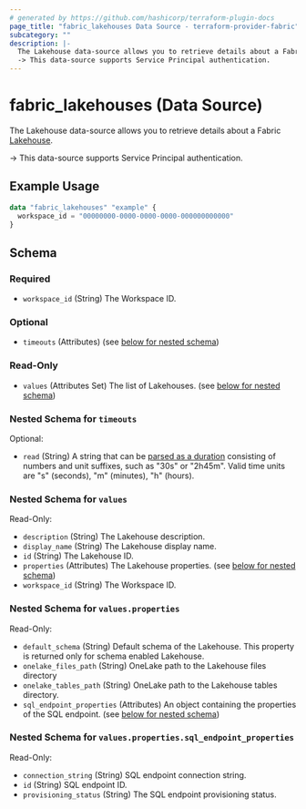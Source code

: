 ```yaml
---
# generated by https://github.com/hashicorp/terraform-plugin-docs
page_title: "fabric_lakehouses Data Source - terraform-provider-fabric"
subcategory: ""
description: |-
  The Lakehouse data-source allows you to retrieve details about a Fabric Lakehouse https://learn.microsoft.com/training/modules/get-started-lakehouses.
  -> This data-source supports Service Principal authentication.
---
```


# fabric_lakehouses (Data Source)

The Lakehouse data-source allows you to retrieve details about a Fabric [Lakehouse](https://learn.microsoft.com/training/modules/get-started-lakehouses).

-> This data-source supports Service Principal authentication.

## Example Usage

```terraform
data "fabric_lakehouses" "example" {
  workspace_id = "00000000-0000-0000-0000-000000000000"
}
```

<!-- schema generated by tfplugindocs -->
## Schema

### Required

- `workspace_id` (String) The Workspace ID.

### Optional

- `timeouts` (Attributes) (see [below for nested schema](#nestedatt--timeouts))

### Read-Only

- `values` (Attributes Set) The list of Lakehouses. (see [below for nested schema](#nestedatt--values))

<a id="nestedatt--timeouts"></a>

### Nested Schema for `timeouts`

Optional:

- `read` (String) A string that can be [parsed as a duration](https://pkg.go.dev/time#ParseDuration) consisting of numbers and unit suffixes, such as "30s" or "2h45m". Valid time units are "s" (seconds), "m" (minutes), "h" (hours).

<a id="nestedatt--values"></a>

### Nested Schema for `values`

Read-Only:

- `description` (String) The Lakehouse description.
- `display_name` (String) The Lakehouse display name.
- `id` (String) The Lakehouse ID.
- `properties` (Attributes) The Lakehouse properties. (see [below for nested schema](#nestedatt--values--properties))
- `workspace_id` (String) The Workspace ID.

<a id="nestedatt--values--properties"></a>

### Nested Schema for `values.properties`

Read-Only:

- `default_schema` (String) Default schema of the Lakehouse. This property is returned only for schema enabled Lakehouse.
- `onelake_files_path` (String) OneLake path to the Lakehouse files directory
- `onelake_tables_path` (String) OneLake path to the Lakehouse tables directory.
- `sql_endpoint_properties` (Attributes) An object containing the properties of the SQL endpoint. (see [below for nested schema](#nestedatt--values--properties--sql_endpoint_properties))

<a id="nestedatt--values--properties--sql_endpoint_properties"></a>

### Nested Schema for `values.properties.sql_endpoint_properties`

Read-Only:

- `connection_string` (String) SQL endpoint connection string.
- `id` (String) SQL endpoint ID.
- `provisioning_status` (String) The SQL endpoint provisioning status.
